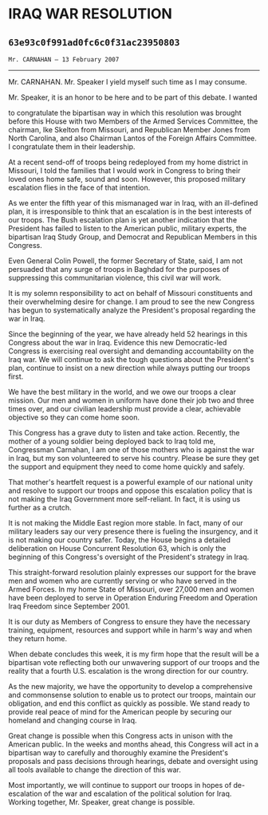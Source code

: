 # IRAQ WAR RESOLUTION
## `63e93c0f991ad0fc6c0f31ac23950803`
`Mr. CARNAHAN — 13 February 2007`

---


Mr. CARNAHAN. Mr. Speaker I yield myself such time as I may consume.

Mr. Speaker, it is an honor to be here and to be part of this debate. 
I wanted


to congratulate the bipartisan way in which this resolution was brought 
before this House with two Members of the Armed Services Committee, the 
chairman, Ike Skelton from Missouri, and Republican Member Jones from 
North Carolina, and also Chairman Lantos of the Foreign Affairs 
Committee. I congratulate them in their leadership.

At a recent send-off of troops being redeployed from my home district 
in Missouri, I told the families that I would work in Congress to bring 
their loved ones home safe, sound and soon. However, this proposed 
military escalation flies in the face of that intention.

As we enter the fifth year of this mismanaged war in Iraq, with an 
ill-defined plan, it is irresponsible to think that an escalation is in 
the best interests of our troops. The Bush escalation plan is yet 
another indication that the President has failed to listen to the 
American public, military experts, the bipartisan Iraq Study Group, and 
Democrat and Republican Members in this Congress.

Even General Colin Powell, the former Secretary of State, said, I am 
not persuaded that any surge of troops in Baghdad for the purposes of 
suppressing this communitarian violence, this civil war will work.

It is my solemn responsibility to act on behalf of Missouri 
constituents and their overwhelming desire for change. I am proud to 
see the new Congress has begun to systematically analyze the 
President's proposal regarding the war in Iraq.

Since the beginning of the year, we have already held 52 hearings in 
this Congress about the war in Iraq. Evidence this new Democratic-led 
Congress is exercising real oversight and demanding accountability on 
the Iraq war. We will continue to ask the tough questions about the 
President's plan, continue to insist on a new direction while always 
putting our troops first.

We have the best military in the world, and we owe our troops a clear 
mission. Our men and women in uniform have done their job two and three 
times over, and our civilian leadership must provide a clear, 
achievable objective so they can come home soon.

This Congress has a grave duty to listen and take action. Recently, 
the mother of a young soldier being deployed back to Iraq told me, 
Congressman Carnahan, I am one of those mothers who is against the war 
in Iraq, but my son volunteered to serve his country. Please be sure 
they get the support and equipment they need to come home quickly and 
safely.

That mother's heartfelt request is a powerful example of our national 
unity and resolve to support our troops and oppose this escalation 
policy that is not making the Iraq Government more self-reliant. In 
fact, it is using us further as a crutch.

It is not making the Middle East region more stable. In fact, many of 
our military leaders say our very presence there is fueling the 
insurgency, and it is not making our country safer. Today, the House 
begins a detailed deliberation on House Concurrent Resolution 63, which 
is only the beginning of this Congress's oversight of the President's 
strategy in Iraq.

This straight-forward resolution plainly expresses our support for 
the brave men and women who are currently serving or who have served in 
the Armed Forces. In my home State of Missouri, over 27,000 men and 
women have been deployed to serve in Operation Enduring Freedom and 
Operation Iraq Freedom since September 2001.

It is our duty as Members of Congress to ensure they have the 
necessary training, equipment, resources and support while in harm's 
way and when they return home.

When debate concludes this week, it is my firm hope that the result 
will be a bipartisan vote reflecting both our unwavering support of our 
troops and the reality that a fourth U.S. escalation is the wrong 
direction for our country.

As the new majority, we have the opportunity to develop a 
comprehensive and commonsense solution to enable us to protect our 
troops, maintain our obligation, and end this conflict as quickly as 
possible. We stand ready to provide real peace of mind for the American 
people by securing our homeland and changing course in Iraq.

Great change is possible when this Congress acts in unison with the 
American public. In the weeks and months ahead, this Congress will act 
in a bipartisan way to carefully and thoroughly examine the President's 
proposals and pass decisions through hearings, debate and oversight 
using all tools available to change the direction of this war.

Most importantly, we will continue to support our troops in hopes of 
de-escalation of the war and escalation of the political solution for 
Iraq. Working together, Mr. Speaker, great change is possible.